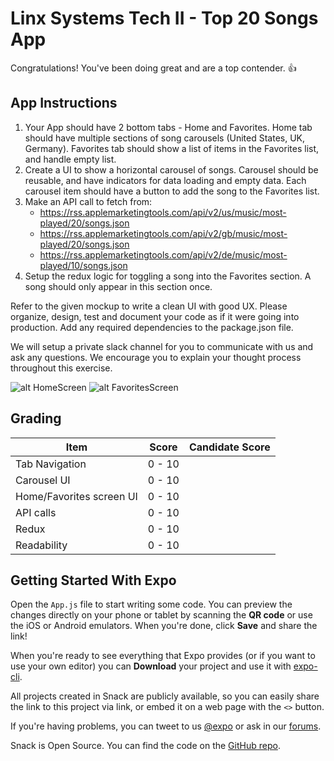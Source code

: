 # Linx Systems Tech II - Top 20 Songs App

Congratulations! You've been doing great and are a top contender. 👍

## App Instructions

1. Your App should have 2 bottom tabs - Home and Favorites. Home tab should have multiple sections of song carousels (United States, UK, Germany). Favorites tab should
   show a list of items in the Favorites list, and handle empty list.
2. Create a UI to show a horizontal carousel of songs. Carousel should be reusable, and have indicators for data loading and empty data. Each carousel item should have a          button to add the song to the Favorites list.
3. Make an API call to fetch from:
    * https://rss.applemarketingtools.com/api/v2/us/music/most-played/20/songs.json
    * https://rss.applemarketingtools.com/api/v2/gb/music/most-played/20/songs.json
    * https://rss.applemarketingtools.com/api/v2/de/music/most-played/10/songs.json
4. Setup the redux logic for toggling a song into the Favorites section. A song should only appear in this section once.

Refer to the given mockup to write a clean UI with good UX. Please organize, design, test and document your code as if it were going into production. Add any required dependencies to the package.json file.

We will setup a private slack channel for you to communicate with us and ask any questions. We encourage you to explain your thought process throughout this exercise.

![alt HomeScreen](https://snack-code-uploads.s3.us-west-1.amazonaws.com/~asset/161492548d180b65733860ef64ce08db)
![alt FavoritesScreen](https://snack-code-uploads.s3.us-west-1.amazonaws.com/~asset/ed7bd1b36714b9835da72b53c1cdf032)

  
## Grading

| Item | Score | Candidate Score |
| ---- | ----- | ----- |
| Tab Navigation | 0 - 10 | |
| Carousel UI | 0 - 10 | |
| Home/Favorites screen UI | 0 - 10 | |
| API calls | 0 - 10 | |
| Redux | 0 - 10 | |
| Readability | 0 - 10 | |


## Getting Started With Expo

Open the `App.js` file to start writing some code. You can preview the changes directly on your phone or tablet by scanning the **QR code** or use the iOS or Android emulators. When you're done, click **Save** and share the link!

When you're ready to see everything that Expo provides (or if you want to use your own editor) you can **Download** your project and use it with [expo-cli](https://docs.expo.io/get-started/installation).

All projects created in Snack are publicly available, so you can easily share the link to this project via link, or embed it on a web page with the `<>` button.

If you're having problems, you can tweet to us [@expo](https://twitter.com/expo) or ask in our [forums](https://forums.expo.io/c/snack).

Snack is Open Source. You can find the code on the [GitHub repo](https://github.com/expo/snack).